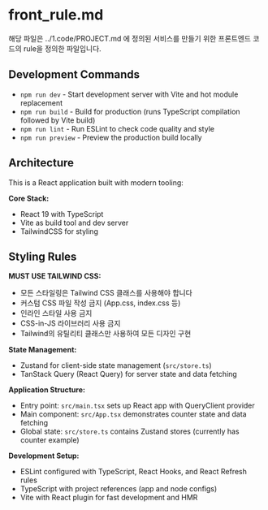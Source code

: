 # front_rule.md

해당 파일은 ../1.code/PROJECT.md 에 정의된 서비스를 만들기 위한 프론트엔드 코드의 rule을 정의한 파일입니다.

## Development Commands

- `npm run dev` - Start development server with Vite and hot module replacement
- `npm run build` - Build for production (runs TypeScript compilation followed by Vite build)
- `npm run lint` - Run ESLint to check code quality and style
- `npm run preview` - Preview the production build locally

## Architecture

This is a React application built with modern tooling:

**Core Stack:**

- React 19 with TypeScript
- Vite as build tool and dev server
- TailwindCSS for styling

## Styling Rules

**MUST USE TAILWIND CSS:**

- 모든 스타일링은 Tailwind CSS 클래스를 사용해야 합니다
- 커스텀 CSS 파일 작성 금지 (App.css, index.css 등)
- 인라인 스타일 사용 금지
- CSS-in-JS 라이브러리 사용 금지
- Tailwind의 유틸리티 클래스만 사용하여 모든 디자인 구현

**State Management:**

- Zustand for client-side state management (`src/store.ts`)
- TanStack Query (React Query) for server state and data fetching

**Application Structure:**

- Entry point: `src/main.tsx` sets up React app with QueryClient provider
- Main component: `src/App.tsx` demonstrates counter state and data fetching
- Global state: `src/store.ts` contains Zustand stores (currently has counter example)

**Development Setup:**

- ESLint configured with TypeScript, React Hooks, and React Refresh rules
- TypeScript with project references (app and node configs)
- Vite with React plugin for fast development and HMR
